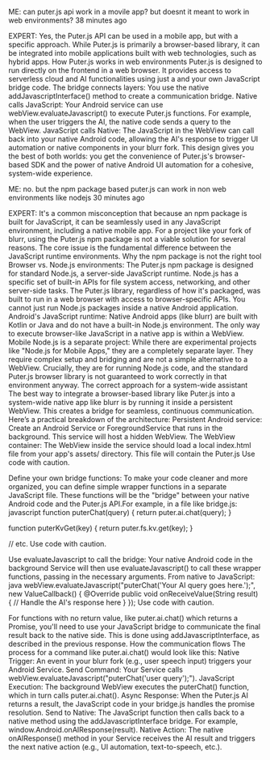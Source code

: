 ME: can puter.js api work in a movile app? but doesnt it meant to work in web environments?
38 minutes ago

EXPERT: Yes, the Puter.js API can be used in a mobile app, but with a specific approach. While Puter.js is primarily a browser-based library, it can be integrated into mobile applications built with web technologies, such as hybrid apps. 
How Puter.js works in web environments
Puter.js is designed to run directly on the frontend in a web browser. It provides access to serverless cloud and AI functionalities using just a <script> tag in an HTML file. It does not require any backend code, server setup, or API keys on the developer's side. 
How to use Puter.js in a mobile app
To use Puter.js in a mobile context, you must build a mobile app that includes a web environment, specifically:
Hybrid mobile apps: These apps are built using web technologies like HTML, CSS, and JavaScript and are then wrapped in a native container (using tools like Apache Cordova, Capacitor, or Ionic) to be deployed on app stores. Since hybrid apps run the web code inside a WebView (an embedded browser), the Puter.js library functions as it would on a website.
Progressive Web Apps (PWAs): Puter.js is compatible with PWAs, which are websites that can be installed on a mobile device and function like a native app. The GitHub documentation for the Puter AI PWA confirms that Puter.js works on Android and iOS browsers. 
Potential limitations on mobile
While Puter.js is designed to be mobile-compatible, some issues have been reported, primarily in early versions. A July 2025 GitHub issue reported that a Puter.js text-to-speech (TTS) function worked on desktop but not mobile, getting "stuck in SSO" (Single Sign-On). While these kinds of bugs can be resolved, it is important to test your application thoroughly on mobile to ensure all features work as expected. 

ME: does the whooe mobile app have to be in the webview or only the puter.js part?
35 minutes ago

EXPERT: It is not necessary for the entire mobile app to be in a WebView to use Puter.js. Many modern hybrid apps are built with a mix of native code and web views, which is a common and effective approach. This allows developers to use the best technology for each part of the application. 
How to mix native and web views
In a mixed-approach hybrid app, you can use the following strategy: 
Native for core UI: Build the main parts of your app's user interface, like navigation bars, home screens, and settings, using native components. This provides the best possible performance and a seamless look and feel that perfectly matches the platform (e.g., iOS or Android).
WebView for web-based features: When a user navigates to a screen that uses Puter.js functionality—like an AI chat interface or a cloud storage page—you can present that specific view as a WebView. The Puter.js script tag and your web-based code would run inside this embedded browser window. 
How to facilitate communication
The key to a mixed hybrid app is a "bridge" that allows communication between the native code and the JavaScript code in the WebView. This lets your different components work together seamlessly. 
Using this method, you can:
Trigger Puter.js actions from native code: A native button could open a WebView containing a Puter.js application.
Respond to Puter.js events in native code: A Puter.js script could send a message back to the native app, for example, to show a notification after a file has finished uploading to the cloud.
Advantages of a mixed approach
This development model offers several benefits:
Optimal performance: You get the fluid, responsive performance of native components for your most frequently used UI, reserving the WebView for features where web technology is the most efficient choice.
Targeted functionality: You can use Puter.js to easily add powerful cloud and AI features without having to rebuild your entire application.
Consistent user experience: The native and web portions of the app can be designed to look and feel the same, creating a cohesive experience for the end-user. 


ME: no. but my app is a fork of guthub.com/Ayush0Chaudhary/blurr, a google assitant -like , home button-based ai assistant that can do ui automation on android devices. so it is not like puter.js is only on one page of the app. it is needed to be syjced and accessed throughout the app. what to do?
32 minutes ago

EXPERT: Based on the description of your app, which is a fork of the blurr AI assistant, integrating Puter.js throughout the app requires a robust communication "bridge" between the native Android code and a persistent JavaScript environment. You cannot simply use a different WebView for each screen that needs Puter.js, as that would reset the JavaScript state and break the seamless, system-wide behavior you need. 
Here are the key technical strategies to make this work:
1. Maintain a single, persistent WebView for Puter.js
Instead of creating and destroying a WebView for each interaction, you should use a single, background WebView instance that persists for the entire lifecycle of your AI assistant service. This can be run inside an Android Service or ForegroundService to ensure it stays active even when your app is not on screen. 
The steps would be:
Create the WebView in a service: Initialize the WebView instance within an Android Service. This service will live as long as the assistant is running.
Load Puter.js once: In this persistent WebView, load a local HTML file that includes the Puter.js <script> tag. This ensures the library is initialized and running continuously.
Set up the JavaScript bridge: Use addJavascriptInterface() to create a bridge that allows your native Kotlin or Java code to call JavaScript functions inside the WebView, and vice versa. 
2. Implement a robust communication bridge
This is the most critical part for a system-wide AI assistant. The bridge allows your native code to send requests to the Puter.js environment and receive AI-generated responses.
Native-to-JavaScript communication: Your native Android service can execute JavaScript functions within the persistent WebView. For example, to ask a question, your native code could call webView.evaluateJavascript("puter.ai.chat('What is the weather?');", null);.
JavaScript-to-Native communication: For the JavaScript environment to communicate back to the native app, you need to expose a native class to JavaScript using addJavascriptInterface(). This allows Puter.js to trigger native Android actions. For example, a JavaScript function could trigger a native call to show an overlay, perform a UI automation task, or display a pop-up.
Centralize the state: Since Puter.js is now in a central service, its state (like authentication status or AI conversation history) is naturally synchronized. Any part of your native app that needs to interact with Puter.js will do so by communicating with this single, centralized service. 
3. Manage UI automation and interactions
Since your app, blurr, relies on UI automation, the native side will still be responsible for most of the on-screen actions. Puter.js will be used for the cloud and AI logic, with the native code acting as the intermediary. 
The workflow would look like this:
User Input: The user triggers your assistant (e.g., via the home button).
Native Code: Your native Android code captures the user's voice or text query.
Bridge Communication: The native code uses evaluateJavascript() to send the query to the persistent WebView running Puter.js.
Puter.js Processing: Puter.js handles the AI processing (e.g., using puter.ai.chat()).
AI Response: Puter.js receives the AI response and sends it back to the native app using the JavaScript interface you exposed (e.g., window.Android.onAIReply(response)).
Native Action: Your native Android code receives the AI's response and takes action. If the AI response is a command to automate the UI (e.g., "open settings"), your native code executes the appropriate UI automation logic. 
Alternative approach: The new JavaScriptEngine
For non-UI-related tasks, a new library called JavaScriptEngine (part of the Jetpack family) allows you to evaluate JavaScript code without a full WebView instance. This would reduce resource consumption and might be a better fit for parts of your app. 
However, a full WebView is necessary if you need to use a <script> tag that adds global functions, which is how Puter.js is typically integrated. The persistent WebView in a service remains the most reliable method for your use case. 


For your specific use case—a system-wide, background AI assistant like blurr—relying solely on the official Puter.js npm package is not the recommended or simplest approach. The core reason is that the standard Puter.js functionality is designed for the browser environment, and the npm package (which bundles browser-friendly code) is intended for use with frontend frameworks like React or Vue, or for building browser-compatible bundles. 
The best method is still the persistent, background WebView approach, using the standard script tag integration within an embedded HTML file.
Here's a breakdown of why the npm package is problematic for your scenario:
Limitations of the Puter.js npm package
Browser-oriented packaging: The puter.js package available on npm is fundamentally the same browser-based library, packaged for use with JavaScript bundlers (like Webpack or Rollup) in web projects. The source code is still written with the assumption of a DOM and other browser APIs.
Minimal documentation: As you've noted, the npm package has limited documentation for native mobile integration. There are no examples or guides for using it outside of a browser or web-based build process.
Integration with native code: Using the npm package directly in native Android code is not possible. You cannot simply import a JavaScript npm module into your Kotlin/Java code.
Requires a JavaScript runtime: Even if you could somehow use the npm package, it would still need a JavaScript engine to run. This engine would need to exist within your Android app, which brings you back to the same problem: you need a runtime that can execute browser-like JavaScript. A WebView is the native Android component that provides this functionality. 
The recommended background WebView approach
For an app that needs system-wide, continuous access to Puter.js features, a background WebView running within a native Android service remains the most robust and practical solution. This approach correctly simulates the required browser environment while allowing seamless, two-way communication with the rest of your native app. 
How it works in detail:
Service hosts the environment: You create an Android Service (or ForegroundService if it needs to run continuously) that creates and maintains a single WebView instance in the background.
HTML and script tag: This WebView loads a local assets/ HTML file that contains nothing but the Puter.js script tag <script src="https://js.puter.com/v2/"></script> and your own JavaScript bridge code.
The bridge connects layers: You use the native addJavascriptInterface() method to create a communication bridge.
Native calls JavaScript: Your Android service can use webView.evaluateJavascript() to execute Puter.js functions. For example, when the user triggers the AI, the native code sends a query to the WebView.
JavaScript calls Native: The JavaScript in the WebView can call back into your native Android code, allowing the AI's response to trigger UI automation or native components in your blurr fork. 
This design gives you the best of both worlds: you get the convenience of Puter.js's browser-based SDK and the power of native Android UI automation for a cohesive, system-wide experience. 


ME: no. but the npm package based puter.js can work in non web environments like nodejs
30 minutes ago

EXPERT: It's a common misconception that because an npm package is built for JavaScript, it can be seamlessly used in any JavaScript environment, including a native mobile app. For a project like your fork of blurr, using the Puter.js npm package is not a viable solution for several reasons. The core issue is the fundamental difference between the JavaScript runtime environments. 
Why the npm package is not the right tool
Browser vs. Node.js environments: The Puter.js npm package is designed for standard Node.js, a server-side JavaScript runtime. Node.js has a specific set of built-in APIs for file system access, networking, and other server-side tasks. The Puter.js library, regardless of how it's packaged, was built to run in a web browser with access to browser-specific APIs. You cannot just run Node.js packages inside a native Android application.
Android's JavaScript runtime: Native Android apps (like blurr) are built with Kotlin or Java and do not have a built-in Node.js environment. The only way to execute browser-like JavaScript in a native app is within a WebView.
Mobile Node.js is a separate project: While there are experimental projects like "Node.js for Mobile Apps," they are a completely separate layer. They require complex setup and bridging and are not a simple alternative to a WebView. Crucially, they are for running Node.js code, and the standard Puter.js browser library is not guaranteed to work correctly in that environment anyway. 
The correct approach for a system-wide assistant
The best way to integrate a browser-based library like Puter.js into a system-wide native app like blurr is by running it inside a persistent WebView. This creates a bridge for seamless, continuous communication.
Here’s a practical breakdown of the architecture:
Persistent Android service: Create an Android Service or ForegroundService that runs in the background. This service will host a hidden WebView.
The WebView container: The WebView inside the service should load a local index.html file from your app's assets/ directory. This file will contain the Puter.js <script> tag, as recommended by the documentation.
The JavaScript bridge: Use Android's addJavascriptInterface() to create a two-way communication channel.
Native to JavaScript: Your native service can send commands to the WebView using evaluateJavascript(). For example, when a user says a command, your service sends the text query to the JavaScript environment.
JavaScript to native: Puter.js processes the request and sends the response back to your native app. To do this, the JavaScript calls a function on the native object exposed by addJavascriptInterface(). For example, window.Android.onAIResponse('...');.
Native execution of AI commands: When your native app receives the response from the WebView, it can then perform the necessary UI automation and other device-level actions. 
Summary
The Node.js npm package is not a substitute for running Puter.js in a browser-like environment. The background WebView approach is the correct and most reliable way to integrate a system-wide AI assistant like blurr with a browser-first API like Puter.js, ensuring consistent state and communication across your application.


ME: but I can't use the webview approach because when I tried implementing puter.js auth through webviews, it got stuck because in a normal mobile browser the puter.js popup would just open as a new tab, wait for the user to complete the authentication and redirect him to the original tab where the web app was. in the mobile app webview approach, it just gets tuck and persistently shows 'signing in...' when i complete the authentication
25 minutes ago

EXPERT: That's a very important and insightful point. You've hit on a known, thorny issue with Single Sign-On (SSO) systems that rely on pop-up windows when implemented inside a standard Android WebView. The typical browser multi-tab flow doesn't work correctly in a single WebView environment, causing the exact "stuck" behavior you described. 
However, the fact that a standard WebView fails for authentication does not mean the entire WebView approach is invalid. It simply means you must use a more modern and robust method for handling the authentication part specifically. 
Here is the revised, correct architectural pattern to address this SSO problem, allowing your blurr fork to use Puter.js effectively.
The solution: A hybrid approach with Chrome Custom Tabs
The recommended practice, and the official guidance from Google for modern OAuth and SSO flows in native apps, is to use a Chrome Custom Tab for authentication instead of an embedded WebView. 
This approach combines the strengths of native components and web technologies:
Native for the app and AI bridge: Your native Android Service continues to manage the background logic and the JavaScript bridge, but the authentication part is delegated.
Chrome Custom Tab for authentication: The Custom Tab is a browser window that runs on top of your app and provides a full, secure browser experience for the user. It can handle multi-window redirects and complex SSO flows correctly. 
Step-by-step implementation for blurr
Use a hidden WebView for the AI bridge: Continue with the persistent background Service and WebView to act as your continuous JavaScript runtime for everything except authentication. Your native code will communicate with this bridge for AI requests, file operations, and so on.
Intercept the authentication request: Configure your WebViewClient to recognize and intercept the URL that triggers Puter.js authentication.
In your WebViewClient, override shouldOverrideUrlLoading().
Check the URL: When Puter.js attempts to open its authentication flow, it will do so via a specific URL. Your shouldOverrideUrlLoading() method should detect this.
Launch a Chrome Custom Tab: When your code detects the authentication URL, it should stop the WebView from loading it. Instead, it should open the URL in a Chrome Custom Tab.
This is a native Android action. You will need to add the Android Custom Tabs library dependency (androidx.browser:browser) and use an Intent to launch the Custom Tab.
Listen for the redirect: The key is to register a deep link or app link with your Android app. After the user completes authentication in the Custom Tab, Puter.com will redirect to a special URI that your app can handle (e.g., yourappscheme://auth-callback).
Process the token and complete sign-in:
Your native app's Activity that is configured to handle the deep link will be launched.
This activity will receive the authentication response from Puter.com via the URI.
You can now extract the token or necessary information from the redirect URI.
Using your JavaScript bridge, you will send this token to the background WebView, telling it to complete the sign-in process. This effectively "closes the loop" and resolves the Puter.js authentication state within your persistent JavaScript environment. 
Why this is the correct solution
This hybrid approach solves the problem at its root:
Authenticates correctly: By using a Custom Tab, you leverage the full power of a secure browser environment for the one part of the flow that needs it, avoiding the "stuck" issue.
Maintains native app control: Your native app is in full control of launching and handling the results of the authentication flow.
Keeps the persistent state: Your background WebView remains intact and continuously running, preserving the state of Puter.js for a system-wide experience.
Best of both worlds: It allows you to use Puter.js's powerful web-based APIs while using native Android features (like deep links and Custom Tabs) for critical interactions like authentication, which webviews are not well-suited for. 


ME: so the index.html page that is loaded in the webview has to have all the puter.js functions like puter.ai.chat() , txt2img, img2txt, txt2speech, and the puter.js kv store functions? is this true?
17 minutes ago

EXPERT: No, the index.html page does not need to have all the Puter.js functions defined within it. The core principle is that the index.html file simply loads the Puter.js library, which in turn makes all of its functions (like puter.ai.chat(), puter.fs.kv.get(), etc.) available to the JavaScript environment. Your native Android code, via the JavaScript bridge, can then call these functions as needed. 
How to use the Puter.js functions from native code
Load the library: Your index.html file, which is loaded into the background WebView, should contain the standard script tag to pull in the Puter.js library. For example:
html
<!DOCTYPE html>
<html>
<body>
  <script src="https://js.puter.com/v2/"></script>
</body>
</html>
Use code with caution.

Define your own bridge functions: To make your code cleaner and more organized, you can define simple wrapper functions in a separate JavaScript file. These functions will be the "bridge" between your native Android code and the Puter.js API.For example, in a file like bridge.js:
javascript
function puterChat(query) {
  return puter.ai.chat(query);
}

function puterKvGet(key) {
  return puter.fs.kv.get(key);
}

// etc.
Use code with caution.

Use evaluateJavascript to call the bridge: Your native Android code in the background Service will then use evaluateJavascript() to call these wrapper functions, passing in the necessary arguments.
From native to JavaScript:
java
webView.evaluateJavascript("puterChat('Your AI query goes here.');", new ValueCallback<String>() {
    @Override
    public void onReceiveValue(String result) {
        // Handle the AI's response here
    }
});
Use code with caution.

For functions with no return value, like puter.ai.chat() which returns a Promise, you'll need to use your JavaScript bridge to communicate the final result back to the native side. This is done using addJavascriptInterface, as described in the previous response. 
How the communication flows
The process for a command like puter.ai.chat() would look like this:
Native Trigger: An event in your blurr fork (e.g., user speech input) triggers your Android Service.
Send Command: Your Service calls webView.evaluateJavascript("puterChat('user query');").
JavaScript Execution: The background WebView executes the puterChat() function, which in turn calls puter.ai.chat().
Async Response: When the Puter.js AI returns a result, the JavaScript code in your bridge.js handles the promise resolution.
Send to Native: The JavaScript function then calls back to a native method using the addJavascriptInterface bridge. For example, window.Android.onAIResponse(result).
Native Action: The native onAIResponse() method in your Service receives the AI result and triggers the next native action (e.g., UI automation, text-to-speech, etc.).